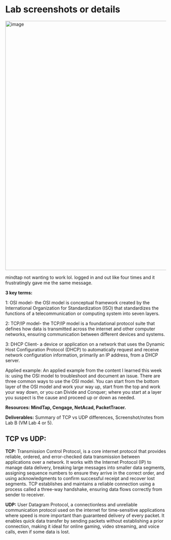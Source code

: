 # Lab screenshots or details

<img width="1182" height="780" alt="image" src="https://github.com/user-attachments/assets/7fb605b0-fa4b-4318-8c78-af51b5c37579" />

mindtap not wanting to work lol. logged in and out like four times and it frustratingly gave me the same message. 


**3 key terms:**

1: OSI model- the OSI model is conceptual framework created by the International Organization for Standardization (ISO) that standardizes the functions of a telecommunication or computing system into seven layers.

2: TCP/IP model- the TCP/IP model is a foundational protocol suite that defines how data is transmitted across the internet and other computer networks, ensuring communication between different devices and systems.

3: DHCP Client- a device or application on a network that uses the Dynamic Host Configuration Protocol (DHCP) to automatically request and receive network configuration information, primarily an IP address, from a DHCP server.

Applied example: An applied example from the content I learned this week is: using the OSI model to troubleshoot and document an issue. There are three common ways to use the OSI model. You can start from the bottom layer of the OSI model and work your way up, start from the top and work your way down, or you can Divide and Conquer; where you start at a layer you suspect is the cause and proceed up or down as needed.

**Resources: MindTap, Cengage, NetAcad, PacketTracer.**

**Deliverables:** Summary of TCP vs UDP differences, Screenshot/notes from Lab B (VM Lab 4 or 5).

## TCP vs UDP: 

**TCP:** Transmission Control Protocol, is a core internet protocol that provides reliable, ordered, and error-checked data transmission between applications over a network. It works with the Internet Protocol (IP) to manage data delivery, breaking large messages into smaller data segments, assigning sequence numbers to ensure they arrive in the correct order, and using acknowledgments to confirm successful receipt and recover lost segments. TCP establishes and maintains a reliable connection using a process called a three-way handshake, ensuring data flows correctly from sender to receiver. 

**UDP:** User Datagram Protocol, a connectionless and unreliable communication protocol used on the internet for time-sensitive applications where speed is more important than guaranteed delivery of every packet. It enables quick data transfer by sending packets without establishing a prior connection, making it ideal for online gaming, video streaming, and voice calls, even if some data is lost. 
